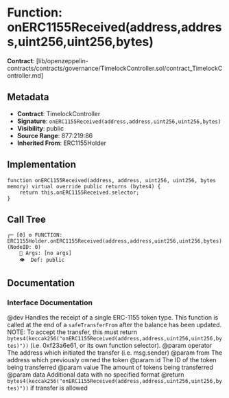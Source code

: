 # Function: onERC1155Received(address,address,uint256,uint256,bytes)

**Contract**: [lib/openzeppelin-contracts/contracts/governance/TimelockController.sol/contract_TimelockController.md]

## Metadata

- **Contract**: TimelockController
- **Signature**: `onERC1155Received(address,address,uint256,uint256,bytes)`
- **Visibility**: public
- **Source Range**: 877:219:86
- **Inherited From**: ERC1155Holder

## Implementation

```solidity
function onERC1155Received(address, address, uint256, uint256, bytes memory) virtual override public returns (bytes4) {
    return this.onERC1155Received.selector;
}
```

## Call Tree

```
┌─ [0] ⚙️ FUNCTION: ERC1155Holder.onERC1155Received(address,address,uint256,uint256,bytes) (NodeID: 0)
    💬 Args: [no args]
    👁️  Def: public
```

## Documentation

### Interface Documentation

 @dev Handles the receipt of a single ERC-1155 token type. This function is
 called at the end of a `safeTransferFrom` after the balance has been updated.
 NOTE: To accept the transfer, this must return
 `bytes4(keccak256("onERC1155Received(address,address,uint256,uint256,bytes)"))`
 (i.e. 0xf23a6e61, or its own function selector).
 @param operator The address which initiated the transfer (i.e. msg.sender)
 @param from The address which previously owned the token
 @param id The ID of the token being transferred
 @param value The amount of tokens being transferred
 @param data Additional data with no specified format
 @return `bytes4(keccak256("onERC1155Received(address,address,uint256,uint256,bytes)"))` if transfer is allowed
